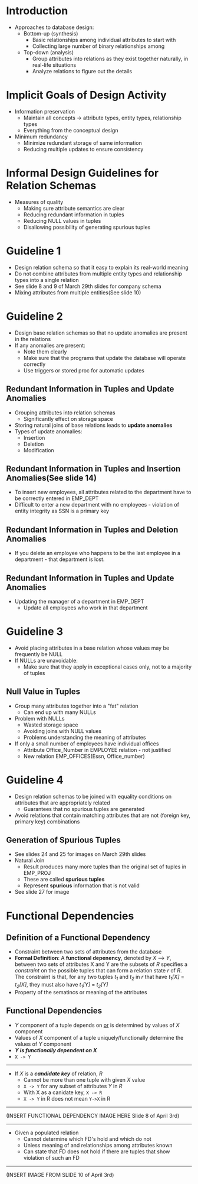 # Introduction

- Approaches to database design:
    * Bottom-up (synthesis)
        * Basic relationships among individual attributes to start with
        * Collecting large number of binary relationships among 
    * Top-down (analysis)
        * Group attributes into relations as they exist together naturally, in real-life situations
        * Analyze relations to figure out the details

# Implicit Goals of Design Activity

  - Information preservation
    * Maintain all concepts -> attribute types, entity types, relationship types
    * Everything from the conceptual design
  - Minimum redundancy
    * Minimize redundant storage of same information
    * Reducing multiple updates to ensure consistency

# Informal Design Guidelines for Relation Schemas

  - Measures of quality
    * Making sure attribute semantics are clear
    * Reducing redundant information in tuples
    * Reducing NULL values in tuples
    * Disallowing possibility of generating spurious tuples

# Guideline 1

  - Design relation schema so that it easy to explain its real-world meaning
  - Do not combine attributes from multiple entity types and relationship types into a single relation
  - See slide 8 and 9 of March 29th slides for company schema
  - Mixing attributes from multiple entities(See slide 10)

# Guideline 2

  - Design base relation schemas so that no update anomalies are present in the relations
  - If any anomalies are present:
    * Note them clearly
    * Make sure that the programs that update the database will operate correctly
    * Use triggers or stored proc for automatic updates

## Redundant Information in Tuples and Update Anomalies

  - Grouping attributes into relation schemas
    * Significantly effect on storage space
  - Storing natural joins of base relations leads to **update anomalies**
  - Types of update anomalies:
    * Insertion
    * Deletion
    * Modification

## Redundant Information in Tuples and Insertion Anomalies(See slide 14)

  - To insert new employees, all attributes related to the department have to be correctly entered in EMP_DEPT
  - Difficult to enter a new department with no employees - violation of entity integrity as SSN is a primary key

## Redundant Information in Tuples and Deletion Anomalies

  - If you delete an employee who happens to be the last employee in a department - that department is lost.

## Redundant Information in Tuples and Update Anomalies

  - Updating the manager of a department in EMP_DEPT
    * Update all employees who work in that department

# Guideline 3

  - Avoid placing attributes in a base relation whose values may be frequently be NULL
  - If NULLs are unavoidable:
    * Make sure that they apply in exceptional cases only, not to a majority of tuples

## Null Value in Tuples
  - Group many attributes together into a "fat" relation
    * Can end up with many NULLs
  - Problem with NULLs
    * Wasted storage space
    * Avoiding joins with NULL values
    * Problems understanding the meaning of attributes
  - If only a small number of employees have individual offices
    * Attribute Office_Number in EMPLOYEE relation - not justified
    * New relation EMP_OFFICES(Essn, Office_number)

# Guideline 4
  
  - Design relation schemas to be joined with equality conditions on attributes that are appropriately related
    * Guarantees that no spurious tuples are generated
  - Avoid relations that contain matching attributes that are not (foreign key, primary key) combinations

## Generation of Spurious Tuples
  - See slides 24 and 25 for images on March 29th slides
  - Natural Join
    * Result produces many more tuples than the original set of tuples in EMP_PROJ
    * These are called **spurious tuples**
    * Represent **spurious** information that is not valid
  - See slide 27 for image

# Functional Dependencies

## Definition of a Functional Dependency

  - Constraint between two sets of attributes from the database
  - **Formal Definition**: A **functional depenency**, denoted by *X* --> *Y*, between two sets of attributes X and Y are the subsets of *R* specifies a *constraint* on the possible tuples that can form a relation state *r* of *R*. The constraint is that, for any two tuples *t<sub>1</sub>* and *t<sub>2</sub>* in *r* that have *t<sub>1</sub>[X]* = *t<sub>2</sub>[X]*, they must also have *t<sub>1</sub>[Y]* = *t<sub>2</sub>[Y]*
  - Property of the sematincs or meaning of the attributes

## Functional Dependencies

  - *Y* component of a tuple depends on <span style="text-decoration: underline;">or</span> is determined by values of *X* component
  - Values of *X* component of a tuple uniquely/functionally determine the values of *Y* component
  - *<b>Y is functionally dependent on X</b>*
  - `X -> Y`
--------------------------------------------------------------------
  - If *X* is a *<b>candidate key</b>* of relation, *R*
    * Cannot be more than one tuple with given *X* value
    * `X -> Y` for any subset of attributes *Y* in *R*
    * With X as a canidate key, `X -> R`
    * `X -> Y` in R does not mean `Y->X` in R
 ------------------------------------------------------------------

 (INSERT FUNCTIONAL DEPENDENCY IMAGE HERE Slide 8 of April 3rd)
 
 ------------------------------------------------------------------

  - Given a populated relation
    * Cannot determine which FD's hold and which do not
    * Unless meaning of and relationships among attributes known
    * Can state that FD does not hold if there are tuples that show violation of such an FD

-------------------------------------------------------------------

(INSERT IMAGE FROM SLIDE 10 of April 3rd)

